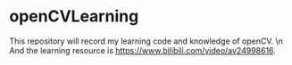 # openCVLearning

This repository will record my learning code and knowledge of openCV. \n
And the learning resource is https://www.bilibili.com/video/av24998616.
